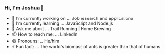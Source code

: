 ### Hi, I'm Joshua 👋

- 🔭 I’m currently working on ... Job research and applications 
- 🌱 I’m currently learning ... JavaScript and Node.js
- 💬 Ask me about ... Trail Running | Home Brewing
- 📫 How to reach me: ... [LinkedIn](https://www.linkedin.com/in/carey-joshua/)
- 😄 Pronouns: ... He/him
- ⚡ Fun fact: ... The world's biomass of ants is greater than that of humans 
